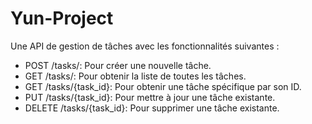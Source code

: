 # Yun-Project

Une API de gestion de tâches avec les fonctionnalités suivantes :

- POST /tasks/: Pour créer une nouvelle tâche.
- GET /tasks/: Pour obtenir la liste de toutes les tâches.
- GET /tasks/{task_id}: Pour obtenir une tâche spécifique par son ID.
- PUT /tasks/{task_id}: Pour mettre à jour une tâche existante.
- DELETE /tasks/{task_id}: Pour supprimer une tâche existante.